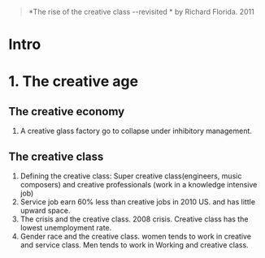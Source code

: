 > *The rise of the creative class --revisited *  by Richard Florida. 2011

# Intro

# 1. The creative age
## The creative economy
1.  A creative glass factory go to collapse under inhibitory management.
## The creative class
1. Defining the creative class: Super creative class(engineers, music composers) and creative professionals (work in a knowledge intensive job)
2. Service job earn 60% less than creative jobs in 2010 US. and has little upward space.
3. The crisis and the creative class. 2008  crisis. Creative class has the lowest unemployment rate.
4. Gender race and the creative class. women tends to work in creative and service class. Men tends to work in Working and creative class.
<!--stackedit_data:
eyJoaXN0b3J5IjpbLTU5OTM4MTMzOSw5NjgzOTI2OTEsMTM4MT
M4NTA4MiwtMTEyMDM0MSwxMzA5MDg5MjM4LDE0NjQ1MTgyMSwz
NzgxOTMwMzYsLTIwNzE5NjgyMTFdfQ==
-->